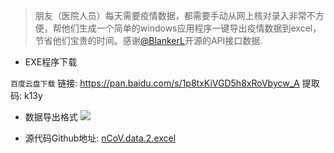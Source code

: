 > 朋友（医院人员）每天需要疫情数据，都需要手动从网上核对录入非常不方便，帮他们生成一个简单的windows应用程序一键导出疫情数据到excel，节省他们宝贵的时间。感谢[@BlankerL](https://github.com/BlankerL)开源的API接口数据.

- EXE程序下载

`百度云盘下载`  链接: https://pan.baidu.com/s/1p8txKiVGD5h8xRoVbycw_A 提取码: k13y

- 数据导出格式
![](https://user-gold-cdn.xitu.io/2020/3/1/17094d67b3637da5?w=1838&h=571&f=png&s=115708)


- 源代码Github地址: 
[nCoV.data.2.excel](https://github.com/moxingwang/nCoV.data.2.excel)
